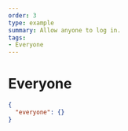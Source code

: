 ```yaml
---
order: 3
type: example
summary: Allow anyone to log in.
tags:
- Everyone
---
```


# Everyone

```json
{
  "everyone": {}
}
```
